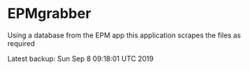 # EPMgrabber
Using a database from the EPM app this application scrapes the files as required


Latest backup: Sun Sep 8 09:18:01 UTC 2019
